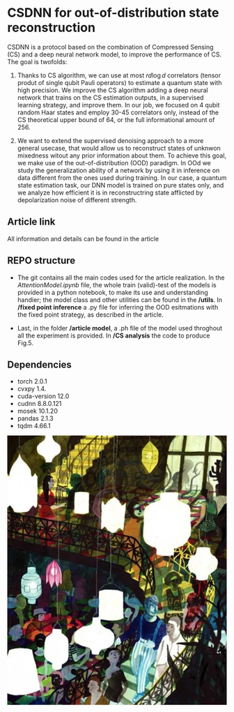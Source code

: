 # CSDNN for out-of-distribution state reconstruction


CSDNN is a protocol based on the combination of Compressed Sensing (CS) and a deep neural network model, to improve the performance of CS. The goal is twofolds:

1. Thanks to CS algorithm, we can use at most $r d\log d$ correlators (tensor produt of single qubit Pauli operators) to estimate a quantum state with high precision. We improve the CS algorithm adding a deep neural network that trains on the CS estimation outputs, in a supervised learning strategy, and improve them. In our job, we focused on 4 qubit random Haar states and employ 30-45 correlators only, instead of the CS theoretical upper bound of 64, or the full informational amount of 256.

2. We want to extend the supervised denoising approach to a more general usecase, that would allow us to reconstruct states of unknwon mixedness witout any prior information about them. To achieve this goal, we make use of the out-of-distribution (OOD) paradigm. In OOd we study the generalization ability of a network by using it in inference on data different from the ones used during training. In our case, a quantum state estimation task, our DNN model is trained on pure states only, and we analyze how efficient it is in reconstructring state afflicted by depolarization noise of different strength.

## Article link

All information and details can be found in the article []()

## REPO structure
- The git contains all the main codes used for the article realization. In the _AttentionModel.ipynb_ file, the whole train (valid)-test of the models is provided in a python notebook, to make its use and understanding handier; the model class and other utilities can be found in the **/utils**. In **/fixed point inference** a .py file for inferring the OOD esitmations with the fixed point strategy, as described in the article.

 - Last, in the folder **/article model**, a .ph file of the model used throghout all the experiment is provided. In **/CS analysis** the code to produce Fig.5. 


## Dependencies

- torch 2.0.1
- cvxpy  1.4.
- cuda-version 12.0          
- cudnn   8.8.0.121
- mosek  10.1.20
- pandas 2.1.3
- tqdm  4.66.1

![image](/background/br.png)
